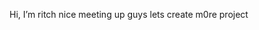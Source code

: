  Hi, I’m ritch
nice meeting up guys
lets create m0re project
<!---
sritch12/sritch12 is a ✨ special ✨ repository because its `README.md` (this file) appears on your GitHub profile.
You can click the Preview link to take a look at your changes.
--->
